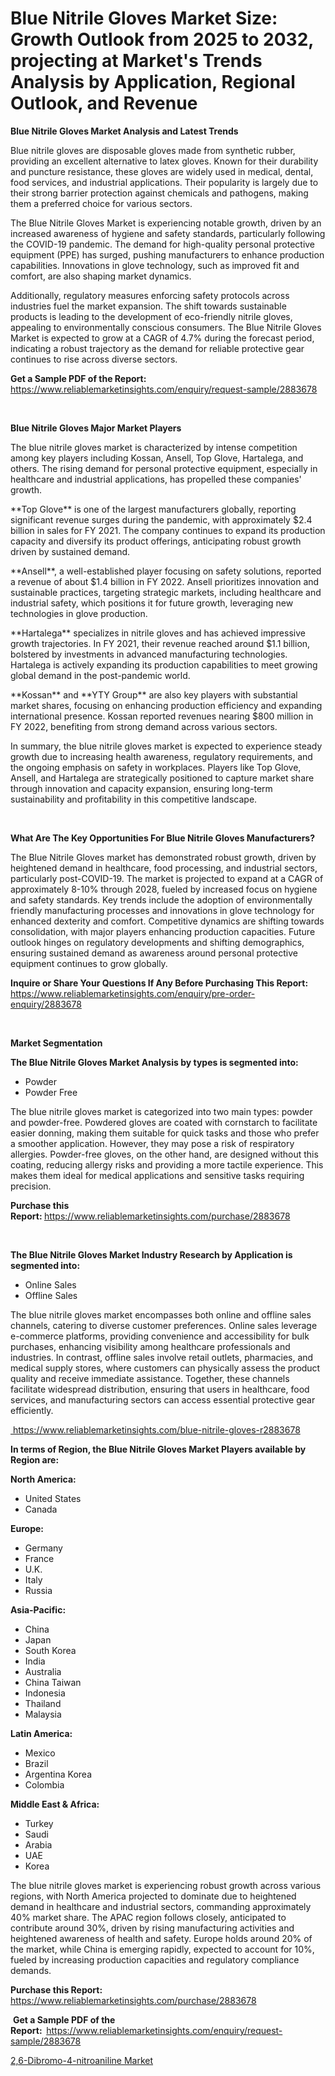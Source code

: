 <p><h1>Blue Nitrile Gloves Market Size: Growth Outlook from 2025 to 2032, projecting at Market's Trends Analysis by Application, Regional Outlook, and Revenue</h1></p><p><strong>Blue Nitrile Gloves Market Analysis and Latest Trends</strong></p>
<p><p>Blue nitrile gloves are disposable gloves made from synthetic rubber, providing an excellent alternative to latex gloves. Known for their durability and puncture resistance, these gloves are widely used in medical, dental, food services, and industrial applications. Their popularity is largely due to their strong barrier protection against chemicals and pathogens, making them a preferred choice for various sectors.</p><p>The Blue Nitrile Gloves Market is experiencing notable growth, driven by an increased awareness of hygiene and safety standards, particularly following the COVID-19 pandemic. The demand for high-quality personal protective equipment (PPE) has surged, pushing manufacturers to enhance production capabilities. Innovations in glove technology, such as improved fit and comfort, are also shaping market dynamics.</p><p>Additionally, regulatory measures enforcing safety protocols across industries fuel the market expansion. The shift towards sustainable products is leading to the development of eco-friendly nitrile gloves, appealing to environmentally conscious consumers. The Blue Nitrile Gloves Market is expected to grow at a CAGR of 4.7% during the forecast period, indicating a robust trajectory as the demand for reliable protective gear continues to rise across diverse sectors.</p></p>
<p><strong>Get a Sample PDF of the Report:&nbsp;</strong> <a href="https://www.reliablemarketinsights.com/enquiry/request-sample/2883678?utm_campaign=2535&utm_medium=2&utm_source=Github&utm_content=ia&utm_term=13032025&utm_id=blue-nitrile-gloves">https://www.reliablemarketinsights.com/enquiry/request-sample/2883678</a></p>
<p>&nbsp;</p>
<p><strong>Blue Nitrile Gloves Major Market Players</strong></p>
<p><p>The blue nitrile gloves market is characterized by intense competition among key players including Kossan, Ansell, Top Glove, Hartalega, and others. The rising demand for personal protective equipment, especially in healthcare and industrial applications, has propelled these companies' growth.</p><p>**Top Glove** is one of the largest manufacturers globally, reporting significant revenue surges during the pandemic, with approximately $2.4 billion in sales for FY 2021. The company continues to expand its production capacity and diversify its product offerings, anticipating robust growth driven by sustained demand.</p><p>**Ansell**, a well-established player focusing on safety solutions, reported a revenue of about $1.4 billion in FY 2022. Ansell prioritizes innovation and sustainable practices, targeting strategic markets, including healthcare and industrial safety, which positions it for future growth, leveraging new technologies in glove production.</p><p>**Hartalega** specializes in nitrile gloves and has achieved impressive growth trajectories. In FY 2021, their revenue reached around $1.1 billion, bolstered by investments in advanced manufacturing technologies. Hartalega is actively expanding its production capabilities to meet growing global demand in the post-pandemic world.</p><p>**Kossan** and **YTY Group** are also key players with substantial market shares, focusing on enhancing production efficiency and expanding international presence. Kossan reported revenues nearing $800 million in FY 2022, benefiting from strong demand across various sectors.</p><p>In summary, the blue nitrile gloves market is expected to experience steady growth due to increasing health awareness, regulatory requirements, and the ongoing emphasis on safety in workplaces. Players like Top Glove, Ansell, and Hartalega are strategically positioned to capture market share through innovation and capacity expansion, ensuring long-term sustainability and profitability in this competitive landscape.</p></p>
<p>&nbsp;</p>
<p><strong>What Are The Key Opportunities For Blue Nitrile Gloves Manufacturers?</strong></p>
<p><p>The Blue Nitrile Gloves market has demonstrated robust growth, driven by heightened demand in healthcare, food processing, and industrial sectors, particularly post-COVID-19. The market is projected to expand at a CAGR of approximately 8-10% through 2028, fueled by increased focus on hygiene and safety standards. Key trends include the adoption of environmentally friendly manufacturing processes and innovations in glove technology for enhanced dexterity and comfort. Competitive dynamics are shifting towards consolidation, with major players enhancing production capacities. Future outlook hinges on regulatory developments and shifting demographics, ensuring sustained demand as awareness around personal protective equipment continues to grow globally.</p></p>
<p><strong>Inquire or Share Your Questions If Any Before Purchasing This Report:</strong> <a href="https://www.reliablemarketinsights.com/enquiry/pre-order-enquiry/2883678?utm_campaign=2535&utm_medium=2&utm_source=Github&utm_content=ia&utm_term=13032025&utm_id=blue-nitrile-gloves">https://www.reliablemarketinsights.com/enquiry/pre-order-enquiry/2883678</a></p>
<p>&nbsp;</p>
<p><strong>Market Segmentation</strong></p>
<p><strong>The Blue Nitrile Gloves Market Analysis by types is segmented into:</strong></p>
<p><ul><li>Powder</li><li>Powder Free</li></ul></p>
<p><p>The blue nitrile gloves market is categorized into two main types: powder and powder-free. Powdered gloves are coated with cornstarch to facilitate easier donning, making them suitable for quick tasks and those who prefer a smoother application. However, they may pose a risk of respiratory allergies. Powder-free gloves, on the other hand, are designed without this coating, reducing allergy risks and providing a more tactile experience. This makes them ideal for medical applications and sensitive tasks requiring precision.</p></p>
<p><strong>Purchase this Report:&nbsp;</strong><a href="https://www.reliablemarketinsights.com/purchase/2883678?utm_campaign=2535&utm_medium=2&utm_source=Github&utm_content=ia&utm_term=13032025&utm_id=blue-nitrile-gloves">https://www.reliablemarketinsights.com/purchase/2883678</a></p>
<p>&nbsp;</p>
<p><strong>The Blue Nitrile Gloves Market Industry Research by Application is segmented into:</strong></p>
<p><ul><li>Online Sales</li><li>Offline Sales</li></ul></p>
<p><p>The blue nitrile gloves market encompasses both online and offline sales channels, catering to diverse customer preferences. Online sales leverage e-commerce platforms, providing convenience and accessibility for bulk purchases, enhancing visibility among healthcare professionals and industries. In contrast, offline sales involve retail outlets, pharmacies, and medical supply stores, where customers can physically assess the product quality and receive immediate assistance. Together, these channels facilitate widespread distribution, ensuring that users in healthcare, food services, and manufacturing sectors can access essential protective gear efficiently.</p></p>
<p><a href="https://www.reliablemarketinsights.com/blue-nitrile-gloves-r2883678?utm_campaign=2535&utm_medium=2&utm_source=Github&utm_content=ia&utm_term=13032025&utm_id=blue-nitrile-gloves">&nbsp;https://www.reliablemarketinsights.com/blue-nitrile-gloves-r2883678</a></p>
<p><strong>In terms of Region, the Blue Nitrile Gloves Market Players available by Region are:</strong></p>
<p>
    <p> <strong> North America: </strong>
        <ul>
            <li>United States</li>
            <li>Canada</li>
        </ul>
        </p> 
    <p> <strong> Europe: </strong>
        <ul>
            <li>Germany</li>
            <li>France</li>
            <li>U.K.</li>
            <li>Italy</li>
            <li>Russia</li>
        </ul>
        </p> 
    <p> <strong> Asia-Pacific: </strong>
        <ul>
            <li>China</li>
            <li>Japan</li>
            <li>South Korea</li>
            <li>India</li>
            <li>Australia</li>
            <li>China Taiwan</li>
            <li>Indonesia</li>
            <li>Thailand</li>
            <li>Malaysia</li>
        </ul>
        </p> 
    <p> <strong> Latin America: </strong>
        <ul>
            <li>Mexico</li>
            <li>Brazil</li>
            <li>Argentina Korea</li>
            <li>Colombia</li>
        </ul>
        </p> 
    <p> <strong> Middle East & Africa: </strong>
        <ul>
            <li>Turkey</li>
            <li>Saudi</li>
            <li>Arabia</li>
            <li>UAE</li>
            <li>Korea</li>
        </ul>
    </p>
    </p>
<p><p>The blue nitrile gloves market is experiencing robust growth across various regions, with North America projected to dominate due to heightened demand in healthcare and industrial sectors, commanding approximately 40% market share. The APAC region follows closely, anticipated to contribute around 30%, driven by rising manufacturing activities and heightened awareness of health and safety. Europe holds around 20% of the market, while China is emerging rapidly, expected to account for 10%, fueled by increasing production capacities and regulatory compliance demands.</p></p>
<p><strong>Purchase this Report: </strong><a href="https://www.reliablemarketinsights.com/purchase/2883678?utm_campaign=2535&utm_medium=2&utm_source=Github&utm_content=ia&utm_term=13032025&utm_id=blue-nitrile-gloves">https://www.reliablemarketinsights.com/purchase/2883678</a></p>
<p>&nbsp;<strong>Get a Sample PDF of the Report:&nbsp;&nbsp;</strong><a href="https://www.reliablemarketinsights.com/enquiry/request-sample/2883678?utm_campaign=2535&utm_medium=2&utm_source=Github&utm_content=ia&utm_term=13032025&utm_id=blue-nitrile-gloves">https://www.reliablemarketinsights.com/enquiry/request-sample/2883678</a></p>
<p><strong></strong></p>
<p><p><a href="https://github.com/FahadAhmed223/Market-Research-Report-List-1/blob/main/26-dibromo-4-nitroaniline-market.md?utm_campaign=2535&utm_medium=2&utm_source=Github&utm_content=ia&utm_term=13032025&utm_id=blue-nitrile-gloves">2,6-Dibromo-4-nitroaniline Market</a></p></p>